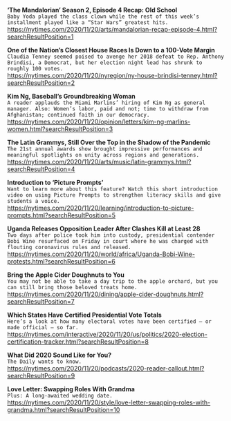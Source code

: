 **‘The Mandalorian’ Season 2, Episode 4 Recap: Old School**\
`Baby Yoda played the class clown while the rest of this week’s installment played like a “Star Wars” greatest hits.`\
https://nytimes.com/2020/11/20/arts/mandalorian-recap-episode-4.html?searchResultPosition=1

**One of the Nation’s Closest House Races Is Down to a 100-Vote Margin**\
`Claudia Tenney seemed poised to avenge her 2018 defeat to Rep. Anthony Brindisi, a Democrat, but her election night lead has shrunk to roughly 100 votes.`\
https://nytimes.com/2020/11/20/nyregion/ny-house-brindisi-tenney.html?searchResultPosition=2

**Kim Ng, Baseball’s Groundbreaking Woman**\
`A reader applauds the Miami Marlins’ hiring of Kim Ng as general manager. Also: Women’s labor, paid and not; time to withdraw from Afghanistan; continued faith in our democracy.`\
https://nytimes.com/2020/11/20/opinion/letters/kim-ng-marlins-women.html?searchResultPosition=3

**The Latin Grammys, Still Over the Top in the Shadow of the Pandemic**\
`The 21st annual awards show brought impressive performances and meaningful spotlights on unity across regions and generations.`\
https://nytimes.com/2020/11/20/arts/music/latin-grammys.html?searchResultPosition=4

**Introduction to ‘Picture Prompts’**\
`Want to learn more about this feature? Watch this short introduction video on using Picture Prompts to strengthen literacy skills and give students a voice.`\
https://nytimes.com/2020/11/20/learning/introduction-to-picture-prompts.html?searchResultPosition=5

**Uganda Releases Opposition Leader After Clashes Kill at Least 28**\
`Two days after police took him into custody, presidential contender Bobi Wine resurfaced on Friday in court where he was charged with flouting coronavirus rules and released.`\
https://nytimes.com/2020/11/20/world/africa/Uganda-Bobi-Wine-protests.html?searchResultPosition=6

**Bring the Apple Cider Doughnuts to You**\
`You may not be able to take a day trip to the apple orchard, but you can still bring those beloved treats home.`\
https://nytimes.com/2020/11/20/dining/apple-cider-doughnuts.html?searchResultPosition=7

**Which States Have Certified Presidential Vote Totals**\
`Here’s a look at how many electoral votes have been certified — or made official — so far.`\
https://nytimes.com/interactive/2020/11/20/us/politics/2020-election-certification-tracker.html?searchResultPosition=8

**What Did 2020 Sound Like for You?**\
`The Daily wants to know.`\
https://nytimes.com/2020/11/20/podcasts/2020-reader-callout.html?searchResultPosition=9

**Love Letter: Swapping Roles With Grandma**\
`Plus: A long-awaited wedding date.`\
https://nytimes.com/2020/11/20/style/love-letter-swapping-roles-with-grandma.html?searchResultPosition=10

